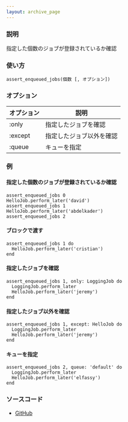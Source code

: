 ```yaml
---
layout: archive_page
---
```

### 説明
指定した個数のジョブが登録されているか確認

### 使い方
    assert_enqueued_jobs(個数 [, オプション])

### オプション

オプション   | 説明
--------|-------------
:only   | 指定したジョブを確認
:except | 指定したジョブ以外を確認
:queue  | キューを指定

### 例
#### 指定した個数のジョブが登録されているか確認
    assert_enqueued_jobs 0
    HelloJob.perform_later('david')
    assert_enqueued_jobs 1
    HelloJob.perform_later('abdelkader')
    assert_enqueued_jobs 2

#### ブロックで渡す
    assert_enqueued_jobs 1 do
      HelloJob.perform_later('cristian')
    end

#### 指定したジョブを確認
    assert_enqueued_jobs 1, only: LoggingJob do
      LoggingJob.perform_later
      HelloJob.perform_later('jeremy')
    end

#### 指定したジョブ以外を確認
    assert_enqueued_jobs 1, except: HelloJob do
      LoggingJob.perform_later
      HelloJob.perform_later('jeremy')
    end

#### キューを指定
    assert_enqueued_jobs 2, queue: 'default' do
      LoggingJob.perform_later
      HelloJob.perform_later('elfassy')
    end

### ソースコード
* [GitHub](https://github.com/rails/rails/blob/ac30e389ecfa0e26e3d44c1eda8488ddf63b3ecc/activejob/lib/active_job/test_helper.rb#L118)